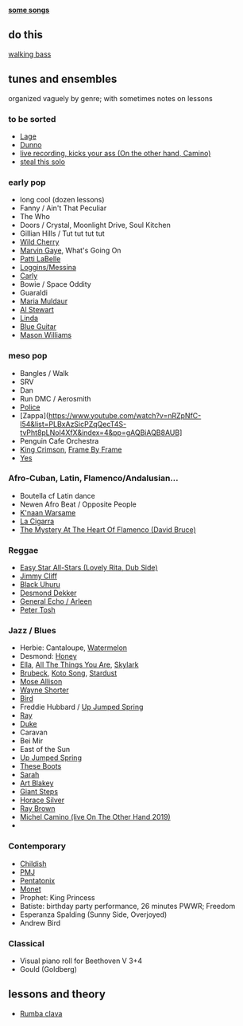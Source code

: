 **[some songs](https://github.com/robfatland/music/tree/main/tunes)**


## do this


[walking bass](https://www.youtube.com/watch?v=Ojb1xPp68hg)


## tunes and ensembles


organized vaguely by genre; with sometimes notes on lessons


### to be sorted


- [Lage](https://www.youtube.com/watch?v=8a3qAp81vY8&list=PLBxAzSicPZqT3VMoyfRZ4Se4qwzmZ-2qi&index=11&pp=gAQBiAQB8AUB)
- [Dunno](https://www.youtube.com/watch?v=jCjaUwEsMdQ&list=PLBxAzSicPZqR0EvK6tyBXZKWrSZUZdMq9&index=4&pp=gAQBiAQB8AUB)
- [live recording, kicks your ass (On the other hand, Camino)](https://www.youtube.com/watch?v=gITMtMwkoJk&list=PLBxAzSicPZqTuiYBTZFtRJ20OX4XQMYGX&index=7&pp=gAQBiAQB8AUB)
- [steal this solo](https://www.youtube.com/shorts/ZUszTqj57bI?feature=share)


### early pop


- long cool (dozen lessons)
- Fanny / Ain't That Peculiar
- The Who
- Doors / Crystal, Moonlight Drive, Soul Kitchen
- Gillian Hills / Tut tut tut tut
- [Wild Cherry](https://www.youtube.com/watch?v=MDZsNksbw2Q&list=PLBxAzSicPZqRkiCMGD02_SQn0bbDWSPCz&index=18&pp=gAQBiAQB8AUB)
- [Marvin Gaye](https://www.youtube.com/watch?v=6kduvcqx-BU&list=PLBxAzSicPZqSFda7dvLWPkRNhqw36m_VA&index=29&pp=gAQBiAQB8AUB), What's Going On
- [Patti LaBelle](https://www.youtube.com/watch?v=t4LWIP7SAjY&list=PLBxAzSicPZqQ_IMHnPTyS1mcQV-EI2fgL&index=1&pp=gAQBiAQB8AUB)
- [Loggins/Messina](https://www.youtube.com/watch?v=rbQgaHZOFZ0&list=PLBxAzSicPZqQ_IMHnPTyS1mcQV-EI2fgL&index=6&pp=gAQBiAQB8AUB)
- [Carly](https://www.youtube.com/watch?v=4NwP3wes4M8&list=PLBxAzSicPZqRkiCMGD02_SQn0bbDWSPCz&index=6&pp=gAQBiAQB8AUB)
- Bowie / Space Oddity
- Guaraldi
- [Maria Muldaur](https://www.youtube.com/watch?v=VlrKETxwRvM&list=PLBxAzSicPZqTuiYBTZFtRJ20OX4XQMYGX&index=13&pp=gAQBiAQB8AUB)
- [Al Stewart](https://www.youtube.com/watch?v=Yxy1eF_w7sU&list=PLBxAzSicPZqRJ4xAzNrBB9tJ5S27ejHpt&index=1&pp=gAQBiAQB8AUB)
- [Linda](https://www.youtube.com/watch?v=Kp9G0zkorio&list=PLBxAzSicPZqRJ4xAzNrBB9tJ5S27ejHpt&index=7&pp=gAQBiAQB8AUB)
- [Blue Guitar](https://www.youtube.com/watch?v=s0hH3sMP2AQ&list=PLBxAzSicPZqRJ4xAzNrBB9tJ5S27ejHpt&index=8&pp=gAQBiAQB8AUB)
- [Mason Williams](https://www.youtube.com/watch?v=Bel7WcHeUXY)


### meso pop


- Bangles / Walk
- SRV
- Dan
- Run DMC / Aerosmith
- [Police](https://www.youtube.com/watch?v=cPkChi1ckq0&list=PLBxAzSicPZqQecT4S-tvPht8pLNol4XfX&index=5&pp=gAQBiAQB8AUB)
- [Zappa](https://www.youtube.com/watch?v=nRZpNfC-l54&list=PLBxAzSicPZqQecT4S-tvPht8pLNol4XfX&index=4&pp=gAQBiAQB8AUB]
- Penguin Cafe Orchestra
- [King Crimson](https://www.youtube.com/watch?v=LIWRydRgqyA&list=PLBxAzSicPZqRJ4xAzNrBB9tJ5S27ejHpt&index=12&pp=gAQBiAQB8AUB), [Frame By Frame](https://www.youtube.com/watch?v=2HL-gGLu8Jo&list=PLBxAzSicPZqRJ4xAzNrBB9tJ5S27ejHpt&index=13&pp=gAQBiAQB8AUB)
- [Yes](https://www.youtube.com/watch?v=2mTPwM4nFw0&list=PLBxAzSicPZqRJ4xAzNrBB9tJ5S27ejHpt&index=14&pp=gAQBiAQB8AUB)


### Afro-Cuban, Latin, Flamenco/Andalusian...


- Boutella cf Latin dance
- Newen Afro Beat / Opposite People
- [K'naan Warsame](https://www.youtube.com/watch?v=rbRSYYPSjWc&list=PLBxAzSicPZqQ_IMHnPTyS1mcQV-EI2fgL&index=5&pp=gAQBiAQB8AUB)
- [La Cigarra](https://www.youtube.com/watch?v=tIiskhpdRAM&list=PLBxAzSicPZqTuiYBTZFtRJ20OX4XQMYGX&index=1&pp=gAQBiAQB8AUB)
- [The Mystery At The Heart Of Flamenco (David Bruce)](https://www.youtube.com/watch?v=XYgTkW4WK80&list=PLBxAzSicPZqS9i9lS227_-uwm4loGPfaR&index=7&t=226s&pp=gAQBiAQB)


### Reggae


- [Easy Star All-Stars (Lovely Rita, Dub Side)](https://www.youtube.com/watch?v=GdTb9K6EWOI&list=PLBxAzSicPZqTuiYBTZFtRJ20OX4XQMYGX&index=2&pp=gAQBiAQB8AUB)
- [Jimmy Cliff](https://youtu.be/MrHxhQPOO2c?si=ThDSn12zravDQf_O)
- [Black Uhuru](https://www.youtube.com/watch?v=Hbp_N8VsFqk&pp=ygUSeW91dGggb2YgZWRsaW5ndG9u)
- [Desmond Dekker](https://www.youtube.com/watch?v=0wSXTN2EfRo&pp=ygURZGVra2VyIGlzcmFlbGl0ZXM%3D)
- [General Echo / Arleen](https://youtu.be/7zn3cSCZv8c?si=07HZNO8Nl0PJ6THN)
- [Peter Tosh](https://www.youtube.com/watch?v=2DMTgTaWGnE&pp=ygUKcGV0ZXIgdG9zaA%3D%3D)


### Jazz / Blues


- Herbie: Cantaloupe, [Watermelon](https://www.youtube.com/watch?v=ZbHJHPTikQA&list=PLBxAzSicPZqQ_IMHnPTyS1mcQV-EI2fgL&index=7&pp=gAQBiAQB8AUB)
- Desmond: [Honey](https://www.youtube.com/watch?v=0gOX4W2PNGM&list=PLBxAzSicPZqQecT4S-tvPht8pLNol4XfX&index=9&pp=gAQBiAQB8AUB)
- [Ella](https://www.youtube.com/watch?v=-OpTUxaqkCE&list=PLBxAzSicPZqSFda7dvLWPkRNhqw36m_VA&index=27&pp=gAQBiAQB8AUB),
[All The Things You Are](https://www.youtube.com/watch?v=OPapxr8GvGA&list=PLBxAzSicPZqScahhg5vmGmZWdEIMZ3iJW&index=1&pp=gAQBiAQB8AUB),
[Skylark](https://www.youtube.com/watch?v=oDnStrx4g9M&list=PLBxAzSicPZqScahhg5vmGmZWdEIMZ3iJW&index=11&pp=gAQBiAQB8AUB)
- [Brubeck](https://www.youtube.com/watch?v=Tm-o8GIMtHQ&list=PLBxAzSicPZqSFda7dvLWPkRNhqw36m_VA&index=28&pp=gAQBiAQB8AUB), [Koto Song](https://www.youtube.com/watch?v=6vGX-B9Jo2U&list=PLBxAzSicPZqTq3qfFZSyF6TrHcOIw2L6M&index=2&pp=gAQBiAQB8AUB), [Stardust](https://www.youtube.com/watch?v=7ak2aOWiYUo&list=PLBxAzSicPZqTq3qfFZSyF6TrHcOIw2L6M&index=3&pp=gAQBiAQB8AUB)
- [Mose Allison](https://www.youtube.com/watch?v=3FQKdEPmW4E&list=PLBxAzSicPZqRFIIiqb7P_Gd1feqOWN2Ib&index=3&pp=gAQBiAQB8AUB)
- [Wayne Shorter](https://www.youtube.com/watch?v=3XvJFW0DHbU&list=PLBxAzSicPZqRFIIiqb7P_Gd1feqOWN2Ib&index=6&pp=gAQBiAQB8AUB)
- [Bird](https://www.youtube.com/watch?v=S4mRaEzwTYo&list=PLBxAzSicPZqRFIIiqb7P_Gd1feqOWN2Ib&index=5&pp=gAQBiAQB8AUB)
- Freddie Hubbard / [Up Jumped Spring](https://www.youtube.com/watch?v=khby51sf82s&list=PLBxAzSicPZqRFIIiqb7P_Gd1feqOWN2Ib&index=4&pp=gAQBiAQB8AUB)
- [Ray](https://www.youtube.com/watch?v=MtUQImH26Bw&list=PLBxAzSicPZqR0EvK6tyBXZKWrSZUZdMq9&index=1&pp=gAQBiAQB8AUB)
- [Duke](https://www.youtube.com/watch?v=uN8DPwUMa_U&list=PLBxAzSicPZqR0EvK6tyBXZKWrSZUZdMq9&index=8&pp=gAQBiAQB8AUB)
- Caravan
- Bei Mir
- East of the Sun
- [Up Jumped Spring](https://www.youtube.com/watch?v=H_vK0_5QOTc&list=PLBxAzSicPZqScahhg5vmGmZWdEIMZ3iJW&index=21&pp=gAQBiAQB8AUB)
- [These Boots](https://www.youtube.com/watch?v=mil2UW3T9LE&list=PLBxAzSicPZqScahhg5vmGmZWdEIMZ3iJW&index=18&pp=gAQBiAQB8AUB)
- [Sarah](https://www.youtube.com/watch?v=8tP_8bmNpg4&list=PLBxAzSicPZqScahhg5vmGmZWdEIMZ3iJW&index=9&pp=gAQBiAQB8AUB)
- [Art Blakey](https://www.youtube.com/watch?v=Cv9NSR-2DwM&list=PLBxAzSicPZqTuiYBTZFtRJ20OX4XQMYGX&index=5&pp=gAQBiAQB8AUB)
- [Giant Steps](https://www.youtube.com/watch?v=30FTr6G53VU&list=PLBxAzSicPZqTuiYBTZFtRJ20OX4XQMYGX&index=6&pp=gAQBiAQB8AUB)
- [Horace Silver](https://www.youtube.com/watch?v=NFjmWI-d6d4&list=PLBxAzSicPZqTuiYBTZFtRJ20OX4XQMYGX&index=9&pp=gAQBiAQB8AUB)
- [Ray Brown](https://www.youtube.com/watch?v=qCFfVYxB3Bs&list=PLBxAzSicPZqTuiYBTZFtRJ20OX4XQMYGX&index=17&pp=gAQBiAQB8AUB)
- [Michel Camino (live On The Other Hand 2019)](https://youtu.be/gITMtMwkoJk?si=jZZd1xCFz9FHvHHn)
- 

### Contemporary


- [Childish](https://www.youtube.com/watch?v=VYOjWnS4cMY&list=PLBxAzSicPZqSFda7dvLWPkRNhqw36m_VA&index=30&pp=gAQBiAQB8AUB)
- [PMJ]()
- [Pentatonix]()
- [Monet](https://www.youtube.com/watch?v=pwnefUaKCbc&list=PLBxAzSicPZqRkiCMGD02_SQn0bbDWSPCz&index=13&pp=gAQBiAQB8AUB)
- Prophet: King Princess
- Batiste: birthday party performance, 26 minutes PWWR; Freedom
- Esperanza Spalding (Sunny Side, Overjoyed)
- Andrew Bird


### Classical


- Visual piano roll for Beethoven V 3+4
- Gould (Goldberg)


## lessons and theory


- [Rumba clava](https://www.youtube.com/watch?v=X3ZdN5lFnwg&list=PLBxAzSicPZqRJ1KjxuUgq8DPqIve_x8NF&index=2&pp=gAQBiAQB8AUB)


